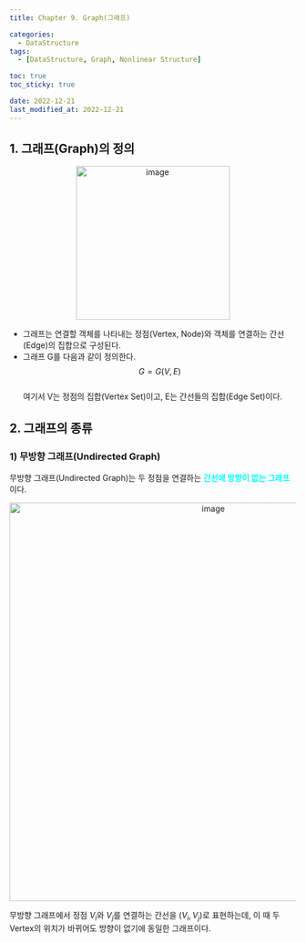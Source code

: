 ```yaml
---
title: Chapter 9. Graph(그래프)

categories: 
  - DataStructure
tags:
  - [DataStructure, Graph, Nonlinear Structure]

toc: true
toc_sticky: true

date: 2022-12-21
last_modified_at: 2022-12-21
---
```


## 1. 그래프(Graph)의 정의

<p align = "center"> 
<img width="270" alt="image" src="https://user-images.githubusercontent.com/111734605/208883506-6d23e34f-8eb4-455a-bc0a-ad5c6dcb6d47.png">
</p>

- 그래프는 연결할 객체를 나타내는 정점(Vertex, Node)와 객체를 연결하는 간선(Edge)의 집합으로 구성된다.
- 그래프 G를 다음과 같이 정의한다.
$$G = G(V,E) $$  
여기서 V는 정점의 집합(Vertex Set)이고, E는 간선들의 집합(Edge Set)이다.

## 2. 그래프의 종류
### 1) 무방향 그래프(Undirected Graph)
무방향 그래프(Undirected Graph)는 두 정점을 연결하는 <span style = "color:aqua">**간선에 방향이 없는 그래프**</span>이다.

<p align = "center"> 
<img width="700" alt="image" src="https://user-images.githubusercontent.com/111734605/208885134-677e0e38-f8e8-4daa-9e84-ac5e45cadff7.png">
</p>

무방향 그래프에서 정점 $V_i$와 $V_j$를 연결하는 간선을 $(V_i,V_j)$로 표현하는데, 이 때 두 Vertex의 위치가 바뀌어도 방향이 없기에 동일한 그래프이다.
